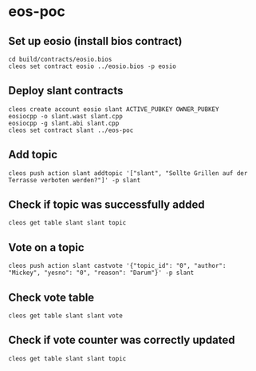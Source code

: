 # eos-poc


## Set up eosio (install bios contract)
```
cd build/contracts/eosio.bios
cleos set contract eosio ../eosio.bios -p eosio
```

## Deploy slant contracts
```
cleos create account eosio slant ACTIVE_PUBKEY OWNER_PUBKEY
eosiocpp -o slant.wast slant.cpp
eosiocpp -g slant.abi slant.cpp
cleos set contract slant ../eos-poc
```

## Add topic
```
cleos push action slant addtopic '["slant", "Sollte Grillen auf der Terrasse verboten werden?"]' -p slant
```

## Check if topic was successfully added
```
cleos get table slant slant topic
```

## Vote on a topic
```
cleos push action slant castvote '{"topic_id": "0", "author": "Mickey", "yesno": "0", "reason": "Darum"}' -p slant
```

## Check vote table
```
cleos get table slant slant vote
```

## Check if vote counter was correctly updated
```
cleos get table slant slant topic
```
